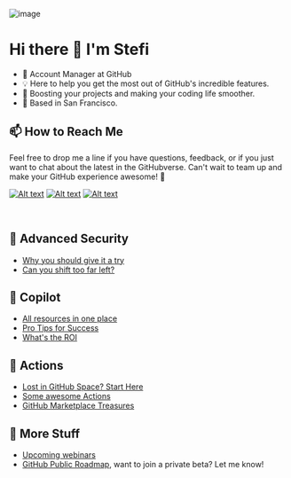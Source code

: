 ![image](https://github.com/stefigubbels/stefigubbels/assets/104583079/08587bd2-2650-4af7-b855-beb42e102a6e)


# Hi there 👋 I'm Stefi

- 🔭 Account Manager at GitHub
- 💡 Here to help you get the most out of GitHub's incredible features.
- 🚀 Boosting your projects and making your coding life smoother.
- 📍 Based in San Francisco.


## 📫 How to Reach Me
Feel free to drop me a line if you have questions, feedback, or if you just want to chat about the latest in the GitHubverse. Can't wait to team up and make your GitHub experience awesome! 🎉

[![Alt text](https://img.shields.io/badge/Gmail-EA4335.svg?style=for-the-badge&logo=Gmail&logoColor=white)](mailto:stefigubbels@github.com)  [![Alt text](https://img.shields.io/badge/LinkedIn-0A66C2.svg?style=for-the-badge&logo=LinkedIn&logoColor=white)](https://www.linkedin.com/in/stefi-gubbels/)   [![Alt text](https://img.shields.io/badge/GitHub-181717.svg?style=for-the-badge&logo=GitHub&logoColor=white)](https://support.github.com/)

<br>

## 🔐 Advanced Security 
- [Why you should give it a try](https://nickliffen.dev/articles/why-advanced-security.html)
- [Can you shift too far left?](https://colinsalmcorner.com/shift-left-how-far-is-too-far/)
## 🤖 Copilot 
- [All resources in one place](https://gist.github.com/bthomas2622/fbf87a742a33cb5bb9a2826b112689c8)
- [Pro Tips for Success](https://github.blog/2023-06-20-how-to-write-better-prompts-for-github-copilot/)
- [What's the ROI](https://www.faros.ai/blog/is-github-copilot-worth-it-real-world-data-reveals-the-answer)
## 🚀 Actions 
- [Lost in GitHub Space? Start Here](https://gist.github.com/dane-joh/c07faca5a33681c01ac7933d165f5fe7)
- [Some awesome Actions](https://github.com/sdras/awesome-actions)
- [GitHub Marketplace Treasures](https://github.com/marketplace?type=actions)
## 👀 More Stuff
- [Upcoming webinars](https://resources.github.com/events/)
- [GitHub Public Roadmap](https://github.com/orgs/github/projects/4247), want to join a private beta? Let me know!


